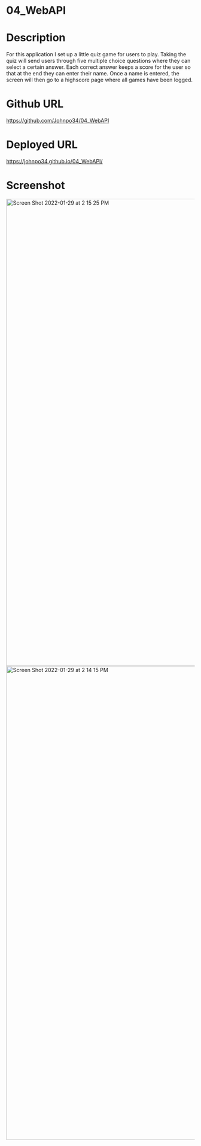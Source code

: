 # 04_WebAPI

# Description
For this application I set up a little quiz game for users to play.  Taking the quiz will send users through five multiple choice questions where they can select a certain answer. Each correct answer keeps a score for the user so that at the end they can enter their name.  Once a name is entered, the screen will then go to a highscore page where all games have been logged.
# Github URL 
https://github.com/Johnpo34/04_WebAPI
# Deployed URL
https://johnpo34.github.io/04_WebAPI/

# Screenshot
<img width="1249" alt="Screen Shot 2022-01-29 at 2 15 25 PM" src="https://user-images.githubusercontent.com/94233506/151674538-0690d731-74d9-4ef3-a6dc-f2193f051900.png">

<img width="1267" alt="Screen Shot 2022-01-29 at 2 14 15 PM" src="https://user-images.githubusercontent.com/94233506/151674552-31a610ae-b42d-4723-a1c1-166e8250c4bc.png">

